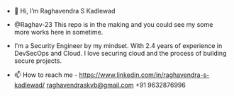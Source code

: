 - 👋 Hi, I’m Raghavendra S Kadlewad 
- @Raghav-23 This repo is in the making and you could see my some more works here in sometime.
- I'm a Security Engineer by my mindset. With 2.4 years of experience in DevSecOps and Cloud. I love securing cloud and the process of building secure projects. 


- 📫 How to reach me - 
https://www.linkedin.com/in/raghavendra-s-kadlewad/
raghavendraskvb@gmail.com
+91 9632876996

<!---
Raghav-23/Raghav-23 is a ✨ special ✨ repository because its `README.md` (this file) appears on your GitHub profile.
You can click the Preview link to take a look at your changes.
--->
